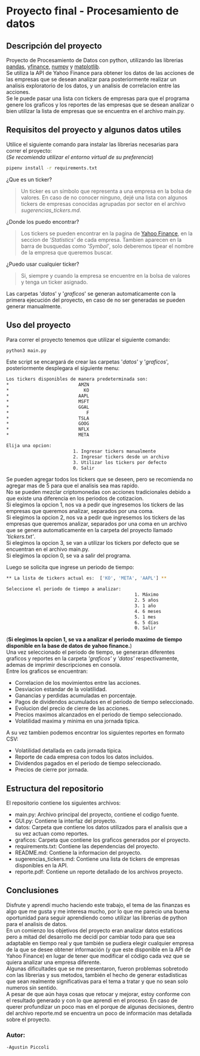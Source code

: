 # Proyecto final - Procesamiento de datos

## Descripción del proyecto

Proyecto de Procesamiento de Datos con python, utilizando las librerias [pandas](https://pandas.pydata.org/docs/), [yfinance](https://pypi.org/project/yfinance/), [numpy](https://numpy.org/doc/) y [matplotlib](https://matplotlib.org/).  
Se utiliza la API de Yahoo Finance para obtener los datos de las acciones de las empresas que se desean analizar para posteriormente realizar un analisis exploratorio de los datos, y un analisis de correlacion entre las acciones.    
Se le puede pasar una lista con tickers de empresas para que el programa genere los graficos y los reportes de las empresas que se desean analizar o bien utilizar la lista de empresas que se encuentra en el archivo main.py.  
## Requisitos del proyecto y algunos datos utiles
Utilice el siguiente comando para instalar las librerias necesarias para correr el proyecto:  
(*Se recomienda utilizar el entorno virtual de su preferencia*)
```bash
pipenv install -r requirements.txt
```
¿Que es un ticker?  
> Un ticker es un símbolo que representa a una empresa en la bolsa de valores.
> En caso de no conocer ninguno, dejé una lista con algunos tickers de empresas conocidas agrupadas por sector en el archivo *sugerencias_tickers.md*.

¿Donde los puedo encontrar?  
> Los tickers se pueden encontrar en la pagina de [Yahoo Finance](https://finance.yahoo.com/), en la seccion de *'Statistics'* de cada empresa.
> Tambien aparecen en la barra de busquedas como *'Symbol'*, solo deberemos tipear el nombre de la empresa que queremos buscar. 

¿Puedo usar cualquier ticker?  
> Si, siempre y cuando la empresa se encuentre en la bolsa de valores y tenga un ticker asignado.  

Las carpetas '*datos*' y '*graficos*' se generan automaticamente con la primera ejecución del proyecto, en caso de no ser generadas se pueden generar manualmente.
## Uso del proyecto
Para correr el proyecto tenemos que utilizar el siguiente comando:
```bash
python3 main.py
```
Este script se encargará de crear las carpetas '*datos*' y '*graficos*', posteriormente desplegara el siguiente menu:
```bash
Los tickers disponibles de manera predeterminada son:
*                          AMZN
*                            KO
*                          AAPL
*                          MSFT
*                          GGAL
*                             F
*                          TSLA
*                          GOOG
*                          NFLX
*                          META

Elija una opcion: 
                         1. Ingresar tickers manualmente
                         2. Ingresar tickers desde un archivo
                         3. Utilizar los tickers por defecto
                         0. Salir
```
Se pueden agregar todos los tickers que se deseen, pero se recomienda no agregar mas de 5 para que el analisis sea mas rapido.  
No se pueden mezclar criptomonedas con acciones tradicionales debido a que existe una diferencia en los periodos de cotizacion.  
Si elegimos la opcion 1, nos va a pedir que ingresemos los tickers de las empresas que queremos analizar, separados por una coma.  
Si elegimos la opcion 2, nos va a pedir que ingresemos los tickers de las empresas que queremos analizar, separados por una coma en un archivo que se genera automaticamente en la carpeta del proyecto llamado *'tickers.txt'*.  
Si elegimos la opcion 3, se van a utilizar los tickers por defecto que se encuentran en el archivo main.py.  
Si elegimos la opcion 0, se va a salir del programa.  

Luego se solicita que ingrese un periodo de tiempo:  
```bash
** La lista de tickers actual es:  ['KO', 'META', 'AAPL'] **

Seleccione el periodo de tiempo a analizar:
                                                1. Máximo
                                                2. 5 años
                                                3. 1 año
                                                4. 6 meses
                                                5. 1 mes
                                                6. 5 días
                                                0. Salir
```  
(**Si elegimos la opcion 1, se va a analizar el periodo maximo de tiempo disponible en la base de datos de yahoo finance.**)  
Una vez seleccionado el periodo de tiempo, se generaran diferentes graficos y reportes en la carpeta *'graficos'* y *'datos'* respectivamente, ademas de imprimir descripciones en consola.  
Entre los graficos se encuentran:
- Correlacion de los movimientos entre las acciones.
- Desviacion estandar de la volatilidad.
- Ganancias y perdidas acumuladas en porcentaje.
- Pagos de dividendos acumulados en el periodo de tiempo seleccionado.  
- Evolucion del precio de cierre de las acciones.
- Precios maximos alcanzados en el periodo de tiempo seleccionado.
- Volatilidad maxima y minima en una jornada tipica.

A su vez tambien podemos encontrar los siguientes reportes en formato CSV:  
- Volatilidad detallada en cada jornada tipica.
- Reporte de cada empresa con todos los datos incluidos.
- Dividendos pagados en el periodo de tiempo seleccionado.
- Precios de cierre por jornada.



## Estructura del repositorio
El repositorio contiene los siguientes archivos:
- main.py: Archivo principal del proyecto, contiene el codigo fuente.
- GUI.py: Contiene la interfaz del proyecto.
- datos: Carpeta que contiene los datos utilizados para el analisis que a su vez actuan como reportes.
- graficos: Carpeta que contiene los graficos generados por el proyecto.
- requirements.txt: Contiene las dependencias del proyecto.
- README.md: Contiene la informacion del proyecto.
- sugerencias_tickers.md: Contiene una lista de tickers de empresas disponibles en la API.
- reporte.pdf: Contiene un reporte detallado de los archivos proyecto.
## Conclusiones
Disfrute y aprendí mucho haciendo este trabajo, el tema de las finanzas es algo que me gusta y me interesa mucho, por lo que me parecio una buena oportunidad para seguir aprendiendo como utilizar las librerias de python para el analisis de datos.  
En un comienzo los objetivos del proyecto eran analizar datos estaticos pero a mitad del desarrollo me decidí por cambiar todo para que sea adaptable en tiempo real y que también se pudiera elegir cualquier empresa de la que se desee obtener información (y que este disponible en la API de Yahoo Finance) en lugar de tener que modificar el código cada vez que se quiera analizar una empresa diferente.  
Algunas dificultades que se me presentaron, fueron problemas sobretodo con las librerias y sus metodos, también el hecho de generar estadisticas que sean realmente significativas para el tema a tratar y que no sean solo numeros sin sentido.  
A pesar de que aún haya cosas que retocar y mejorar, estoy conforme con el resultado generado y con lo que aprendi en el proceso.
En caso de querer profundizar un poco mas en el porque de algunas decisiones, dentro del archivo reporte.md se encuentra un poco de información mas detallada sobre el proyecto.


### Autor:
    -Agustin Piccoli